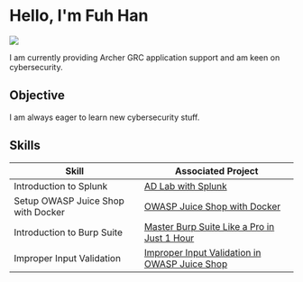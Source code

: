 # Hello, I'm Fuh Han
<a href="https://www.linkedin.com/in/fuhhanchang/"><img src="https://img.shields.io/badge/-LinkedIn-0072b1?&style=for-the-badge&logo=linkedin&logoColor=white" /></a>

I am currently providing Archer GRC application support and am keen on cybersecurity.

## Objective

I am always eager to learn new cybersecurity stuff. 

## Skills

| Skill                                         | Associated Project         |
|-----------------------------------------------|----------------------------|
| Introduction to Splunk           | <a href="https://github.com/fuhan2000/AD-Lab-with-Splunk/tree/main">AD Lab with Splunk</a>|
| Setup OWASP Juice Shop with Docker          | <a href="https://github.com/fuhan2000/juice-shop-with-Docker">OWASP Juice Shop with Docker</a>|
| Introduction to Burp Suite       | <a href="https://github.com/fuhan2000/Master-Burp-Suite-Like-a-Pro-in-Just-1-Hour-">Master Burp Suite Like a Pro in Just 1 Hour</a>|
| Improper Input Validation        | <a href="https://github.com/fuhan2000/Zero-Stars-Improper-Input-Validation">Improper Input Validation in OWASP Juice Shop</a>
